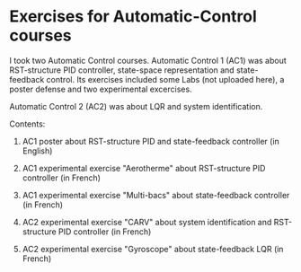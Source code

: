 # Exercises for Automatic-Control courses
I took two Automatic Control courses. 
Automatic Control 1 (AC1) was about RST-structure PID controller, state-space representation and state-feedback control. Its exercises included some Labs (not uploaded here), a poster defense and two experimental excercises.

Automatic Control 2 (AC2) was about LQR and system identification. 

Contents:

1. AC1 poster about RST-structure PID and state-feedback controller (in English)

2. AC1 experimental exercise "Aerotherme" about RST-structure PID controller (in French)

3. AC1 experimental exercise "Multi-bacs" about state-feedback controller (in French)

4. AC2 experimental exercise "CARV" about system identification and RST-structure PID controller (in French)

5. AC2 experimental exercise "Gyroscope" about state-feedback LQR (in French)

